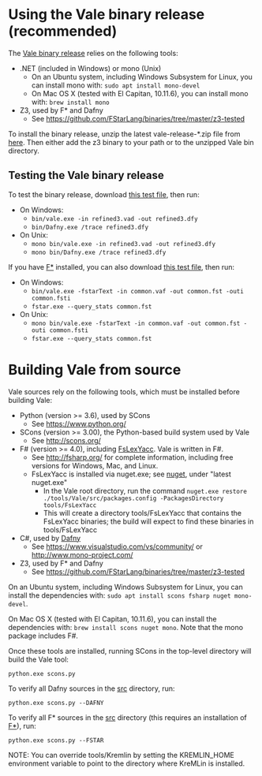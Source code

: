 # Using the Vale binary release (recommended)

The [Vale binary release](https://github.com/project-everest/vale/releases) relies on the following tools:

* .NET (included in Windows) or mono (Unix)
  * On an Ubuntu system, including Windows Subsystem for Linux, you can install mono with:
    ```sudo apt install mono-devel```
  * On Mac OS X (tested with El Capitan, 10.11.6), you can install mono with:
    ```brew install mono```
* Z3, used by F* and Dafny
  * See https://github.com/FStarLang/binaries/tree/master/z3-tested

To install the binary release, unzip the latest vale-release-*.zip file from [here](https://github.com/project-everest/vale/releases).
Then either add the z3 binary to your path or to the unzipped Vale bin directory.

## Testing the Vale binary release

To test the binary release, download [this test file](https://raw.githubusercontent.com/project-everest/vale/master/tools/Vale/test/refined3.vad),
then run:

* On Windows:
  * ```bin/vale.exe -in refined3.vad -out refined3.dfy```
  * ```bin/Dafny.exe /trace refined3.dfy```
* On Unix:
  * ```mono bin/vale.exe -in refined3.vad -out refined3.dfy```
  * ```mono bin/Dafny.exe /trace refined3.dfy```

If you have [F*](https://github.com/FStarLang/FStar) installed,
you can also download [this test file](https://raw.githubusercontent.com/project-everest/vale/master/tools/Vale/test/common.vaf),
then run:

* On Windows:
  * ```bin/vale.exe -fstarText -in common.vaf -out common.fst -outi common.fsti```
  * ```fstar.exe --query_stats common.fst```
* On Unix:
  * ```mono bin/vale.exe -fstarText -in common.vaf -out common.fst -outi common.fsti```
  * ```fstar.exe --query_stats common.fst```

# Building Vale from source

Vale sources rely on the following tools, which must be installed before building Vale:

* Python (version >= 3.6), used by SCons
  * See https://www.python.org/
* SCons (version >= 3.00), the Python-based build system used by Vale
  * See http://scons.org/
* F\# (version >= 4.0), including [FsLexYacc](http://fsprojects.github.io/FsLexYacc/).  Vale is written in F\#.
  * See http://fsharp.org/ for complete information, including free versions for Windows, Mac, and Linux.
  * FsLexYacc is installed via nuget.exe; see [nuget](https://www.nuget.org/), under "latest nuget.exe"
    * In the Vale root directory, run the command `nuget.exe restore ./tools/Vale/src/packages.config -PackagesDirectory tools/FsLexYacc`
    * This will create a directory tools/FsLexYacc that contains the FsLexYacc binaries; the build will expect to find these binaries in tools/FsLexYacc
* C\#, used by [Dafny](https://github.com/Microsoft/dafny/blob/master/INSTALL)
  * See https://www.visualstudio.com/vs/community/ or http://www.mono-project.com/
* Z3, used by F* and Dafny
  * See https://github.com/FStarLang/binaries/tree/master/z3-tested

On an Ubuntu system, including Windows Subsystem for Linux, you can install the dependencies with:
     ```sudo apt install scons fsharp nuget mono-devel```.

On Mac OS X (tested with El Capitan, 10.11.6), you can install the dependencies with:
    ```brew install scons nuget mono```.
Note that the mono package includes F\#.

Once these tools are installed, running SCons in the top-level directory will build the Vale tool:

```python.exe scons.py```

To verify all Dafny sources in the [src](./src) directory, run:

```python.exe scons.py --DAFNY```

To verify all F* sources in the [src](./src) directory (this requires an installation of [F*](https://github.com/FStarLang/FStar)), run:

```python.exe scons.py --FSTAR```

NOTE: You can override tools/Kremlin by setting the KREMLIN_HOME
environment variable to point to the directory where KreMLin is
installed.
